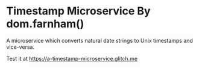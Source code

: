 # Timestamp Microservice By dom.farnham()

A microservice which converts natural date strings to Unix timestamps and vice-versa.

Test it at <a href="https://a-timestamp-microservice.glitch.me/">https://a-timestamp-microservice.glitch.me</a>